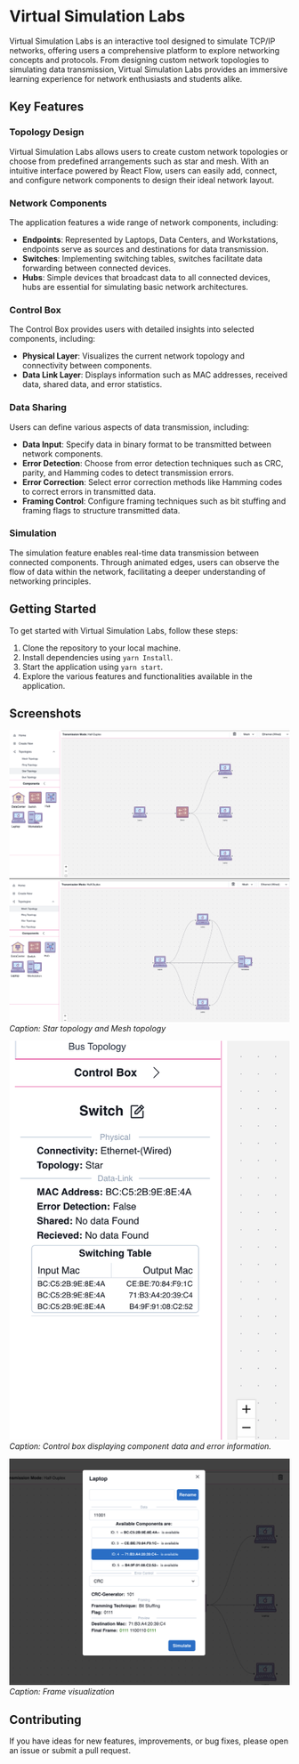 
# Virtual Simulation Labs


Virtual Simulation Labs is an interactive tool designed to simulate TCP/IP networks, offering users a comprehensive platform to explore networking concepts and protocols. From designing custom network topologies to simulating data transmission, Virtual Simulation Labs provides an immersive learning experience for network enthusiasts and students alike.

## Key Features

### Topology Design

Virtual Simulation Labs allows users to create custom network topologies or choose from predefined arrangements such as star and mesh. With an intuitive interface powered by React Flow, users can easily add, connect, and configure network components to design their ideal network layout.

### Network Components

The application features a wide range of network components, including:

- **Endpoints**: Represented by Laptops, Data Centers, and Workstations, endpoints serve as sources and destinations for data transmission.
- **Switches**: Implementing switching tables, switches facilitate data forwarding between connected devices.
- **Hubs**: Simple devices that broadcast data to all connected devices, hubs are essential for simulating basic network architectures.

### Control Box

The Control Box provides users with detailed insights into selected components, including:

- **Physical Layer**: Visualizes the current network topology and connectivity between components.
- **Data Link Layer**: Displays information such as MAC addresses, received data, shared data, and error statistics.

### Data Sharing

Users can define various aspects of data transmission, including:

- **Data Input**: Specify data in binary format to be transmitted between network components.
- **Error Detection**: Choose from error detection techniques such as CRC, parity, and Hamming codes to detect transmission errors.
- **Error Correction**: Select error correction methods like Hamming codes to correct errors in transmitted data.
- **Framing Control**: Configure framing techniques such as bit stuffing and framing flags to structure transmitted data.

### Simulation

The simulation feature enables real-time data transmission between connected components. Through animated edges, users can observe the flow of data within the network, facilitating a deeper understanding of networking principles.

## Getting Started

To get started with Virtual Simulation Labs, follow these steps:

1. Clone the repository to your local machine.
2. Install dependencies using `yarn Install`.
3. Start the application using `yarn start`.
4. Explore the various features and functionalities available in the application.

## Screenshots

![Screenshot 1](src/assets/s1.png)
![Screenshot 2](src/assets/s2.png)
*Caption: Star topology and Mesh topology*

![Screenshot 3](src/assets/s3.png)
*Caption: Control box displaying component data and error information.*

![Screenshot 4](src/assets/s4.png)
*Caption: Frame visualization*

## Contributing

If you have ideas for new features, improvements, or bug fixes, please open an issue or submit a pull request.

